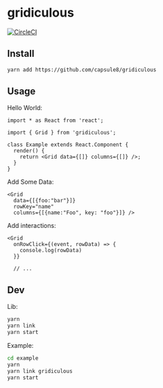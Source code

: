 # gridiculous

[![CircleCI](https://circleci.com/gh/capsule8/gridiculous.svg?style=svg)](https://circleci.com/gh/capsule8/gridiculous)

## Install

```bash
yarn add https://github.com/capsule8/gridiculous
```

## Usage

Hello World:
```tsx
import * as React from 'react';

import { Grid } from 'gridiculous';

class Example extends React.Component {
  render() {
    return <Grid data={[]} columns={[]} />;
  }
}
```

Add Some Data:
```tsx
<Grid
  data={[{foo:"bar"}]}
  rowKey="name"
  columns={[{name:"Foo", key: "foo"}]} />
```

Add interactions:
```tsx
<Grid
  onRowClick={(event, rowData) => {
    console.log(rowData)
  }}
  
  // ...
```

## Dev

Lib:

```bash
yarn
yarn link
yarn start
```

Example:

```bash
cd example
yarn
yarn link gridiculous
yarn start
```
